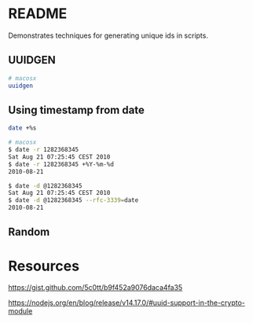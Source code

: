 # README
Demonstrates techniques for generating unique ids in scripts.   


## UUIDGEN
```sh
# macosx
uuidgen
```
## Using timestamp from date
```sh
date +%s

# macosx
$ date -r 1282368345
Sat Aug 21 07:25:45 CEST 2010
$ date -r 1282368345 +%Y-%m-%d
2010-08-21

$ date -d @1282368345
Sat Aug 21 07:25:45 CEST 2010
$ date -d @1282368345 --rfc-3339=date
2010-08-21
```

## Random




# Resources

https://gist.github.com/5c0tt/b9f452a9076daca4fa35

https://nodejs.org/en/blog/release/v14.17.0/#uuid-support-in-the-crypto-module

